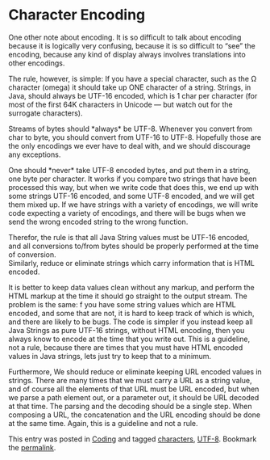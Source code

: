 #  Character Encoding

One other note about encoding. It is so difficult to talk about encoding because it is logically very confusing, because it is so difficult to “see” the encoding, because any kind of display always involves translations into other encodings. 

The rule, however, is simple: If you have a special character, such as the Ω character (omega) it should take up ONE character of a string. Strings, in Java, should always be UTF-16 encoded, which is 1 char per character (for most of the first 64K characters in Unicode — but watch out for the surrogate characters). 

Streams of bytes should \*always\* be UTF-8. Whenever you convert from char to byte, you should convert from UTF-16 to UTF-8. Hopefully those are the only encodings we ever have to deal with, and we should discourage any exceptions.  

One should \*never\* take UTF-8 encoded bytes, and put them in a string, one byte per character. It works if you compare two strings that have been processed this way, but when we write code that does this, we end up with some strings UTF-16 encoded, and some UTF-8 encoded, and we will get them mixed up. If we have strings with a variety of encodings, we will write code expecting a variety of encodings, and there will be bugs when we send the wrong encoded string to the wrong function. 

Therefor, the rule is that all Java String values must be UTF-16 encoded, and all conversions to/from bytes should be properly performed at the time of conversion.  
Similarly, reduce or eliminate strings which carry information that is HTML encoded.

It is better to keep data values clean without any markup, and perform the HTML markup at the time it should go straight to the output stream. The problem is the same: f you have some string values which are HTML encoded, and some that are not, it is hard to keep track of which is which, and there are likely to be bugs. The code is simpler if you instead keep all Java Strings as pure UTF-16 strings, without HTML encoding, then you always know to encode at the time that you write out. This is a guideline, not a rule, because there are times that you must have HTML encoded values in Java strings, lets just try to keep that to a minimum. 

Furthermore, We should reduce or eliminate keeping URL encoded values in strings. There are many times that we must carry a URL as a string value, and of course all the elements of that URL must be URL encoded, but when we parse a path element out, or a parameter out, it should be URL decoded at that time. The parsing and the decoding should be a single step. When composing a URL, the concatenation and the URL encoding should be done at the same time. Again, this is a guideline and not a rule.

This entry was posted in [Coding](https://agiletribe.purplehillsbooks.com/category/coding/) and tagged [characters](https://agiletribe.purplehillsbooks.com/tag/characters/), [UTF-8](https://agiletribe.purplehillsbooks.com/tag/utf-8/). Bookmark the [permalink](https://agiletribe.purplehillsbooks.com/2011/10/12/11-more-on-encoding/ "Permalink to #11 More on Encoding").